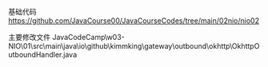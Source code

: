 基础代码 https://github.com/JavaCourse00/JavaCourseCodes/tree/main/02nio/nio02

主要修改文件 JavaCodeCamp\w03-NIO\01\src\main\java\io\github\kimmking\gateway\outbound\okhttp\OkhttpOutboundHandler.java